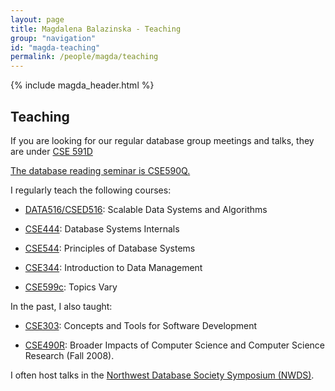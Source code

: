 ```yaml
---
layout: page
title: Magdalena Balazinska - Teaching
group: "navigation"
id: "magda-teaching"
permalink: /people/magda/teaching
---
```


{% include magda_header.html %}

## Teaching

If you are looking for our regular database group meetings and talks, they are under [CSE 591D](http://www.cs.washington.edu/education/courses/591d/)

[The database reading seminar is CSE590Q.](http://www.cs.washington.edu/education/courses/590q)

I regularly teach the following courses:

* [DATA516/CSED516](https://courses.cs.washington.edu/courses/csed516/): Scalable Data Systems and Algorithms

* [CSE444](http://www.cs.washington.edu/education/courses/444/): Database Systems Internals

* [CSE544](http://www.cs.washington.edu/education/courses/544/): Principles of Database Systems

* [CSE344](http://www.cs.washington.edu/education/courses/344/): Introduction to Data Management

* [CSE599c](http://www.cs.washington.edu/education/courses/599c/): Topics Vary


In the past, I also taught:

* [CSE303](http://www.cs.washington.edu/education/courses/303): Concepts and Tools for Software Development

* [CSE490R](http://www.cs.washington.edu/education/courses/490r/08au/): Broader Impacts of Computer Science and Computer Science Research (Fall 2008).

I often host talks in the [Northwest Database Society Symposium (NWDS)](http://data.cs.washington.edu/nwds/).

